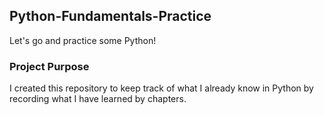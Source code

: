 ## Python-Fundamentals-Practice
Let's go and practice some Python!

### Project Purpose
I created this repository to keep track of what I already know in Python by recording what I have learned by chapters.
